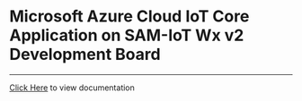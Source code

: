 # Microsoft Azure Cloud IoT Core Application on SAM-IoT Wx v2 Development Board

-----

[Click Here](https://onlinedocs.microchip.com/v2/keyword-lookup?keyword=SAMIOT2_AZURE_CLOUD_CORE&redirect=true) to view documentation